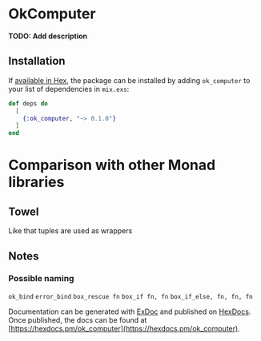 # OkComputer

**TODO: Add description**

## Installation

If [available in Hex](https://hex.pm/docs/publish), the package can be installed
by adding `ok_computer` to your list of dependencies in `mix.exs`:

```elixir
def deps do
  [
    {:ok_computer, "~> 0.1.0"}
  ]
end
```

# Comparison with other Monad libraries

## Towel

Like that tuples are used as wrappers

## Notes


### Possible naming
`ok_bind`
`error_bind`
`box_rescue fn`
`box_if fn, fn`
`box_if_else, fn, fn, fn`


Documentation can be generated with [ExDoc](https://github.com/elixir-lang/ex_doc)
and published on [HexDocs](https://hexdocs.pm). Once published, the docs can
be found at [https://hexdocs.pm/ok_computer](https://hexdocs.pm/ok_computer).

